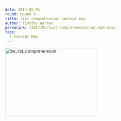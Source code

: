 ```yaml
---
date: 2014-05-01
round: Round 9
title: list comprehension concept map
author: Timothy Warren
permalink: /2014/05/list-comprehension-concept-map/
tags:
  - Concept Map
---
```

[<img class="alignnone size-medium wp-image-6907" alt="tw_list_comprehension" src="/training-course/uploads/2014/05/tw_list_comprehension-300x225.jpg" width="300" height="225" />][1]

 [1]: /training-course/uploads/2014/05/tw_list_comprehension.jpg
